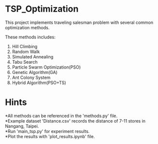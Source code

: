 # TSP_Optimization
This project implements traveling salesman problem with several common optimization methods.

These methods includes:
1. Hill Climbing
2. Random Walk
3. Simulated Annealing
4. Tabu Search
5. Particle Swarm Optimization(PSO)
6. Genetic Algorithm(GA)
7. Ant Colony System
8. Hybrid Algorithm(PSO+TS)

# Hints
*All methods can be referenced in the 'methods.py' file.  
*Example dataset 'Distance.csv'  records the distance of 7-11 stores in Nangang, Taipei.  
*Run 'main_tsp.py' for experiment results.  
*Plot the results with 'plot_results.ipynb' file.  

